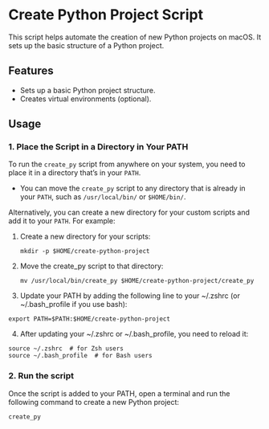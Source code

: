 # Create Python Project Script

This script helps automate the creation of new Python projects on macOS. It sets up the basic structure of a Python project.

## Features

- Sets up a basic Python project structure.
- Creates virtual environments (optional).

## Usage

### 1. **Place the Script in a Directory in Your PATH**

To run the `create_py` script from anywhere on your system, you need to place it in a directory that’s in your `PATH`.

- You can move the `create_py` script to any directory that is already in your `PATH`, such as `/usr/local/bin/` or `$HOME/bin/`.

Alternatively, you can create a new directory for your custom scripts and add it to your `PATH`. For example:

1. Create a new directory for your scripts:
   ```
   mkdir -p $HOME/create-python-project
   
2.	Move the create_py script to that directory:
    ```
    mv /usr/local/bin/create_py $HOME/create-python-project/create_py

3.	Update your PATH by adding the following line to your ~/.zshrc (or ~/.bash_profile if you use bash):
   ```
   export PATH=$PATH:$HOME/create-python-project
   ```
4.	After updating your ~/.zshrc or ~/.bash_profile, you need to reload it:
   ```
   source ~/.zshrc  # for Zsh users
   source ~/.bash_profile  # for Bash users
   ```   
### 2. **Run the script**
Once the script is added to your PATH, open a terminal and run the following command to create a new Python project:
  ```
  create_py
  ```
